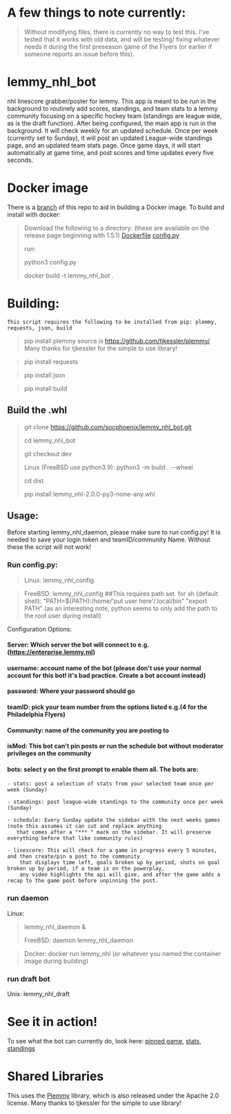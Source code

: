 # A few things to note currently:

> Without modifying files, there is currently no way to test this. I've tested that it works with old data, and will be testing/
> fixing whatever needs it during the first preseason game of the Flyers (or earlier if someone reports an issue before this).


# lemmy_nhl_bot

nhl linescore grabber/poster for lemmy. This app is meant to be run in the background to routinely add scores, standings, and team
stats to a lemmy community focusing on a specific hockey team (standings are league wide, as is the draft function). After being
configured, the main app is run in the background. It will check weekly for an updated schedule. Once per week
(currently set to Sunday), it will post an updated League-wide standings page, and an updated team stats page. Once game days, it
will start automatically at game time, and post scores and time updates every five seconds.


# Docker image

There is a [branch](https://github.com/socphoenix/lemmy_nhl_bot/tree/docker) of this repo to aid in building a Docker image.
To build and install with docker:

> Download the following to a directory:
> (these are available on the release page beginning with 1.5.1)
> [Dockerfile](https://github.com/socphoenix/lemmy_nhl_bot/blob/c056d557951d1e9bae1ab602c22b9e5b7788c03b/Dockerfile)
> [config.py](https://github.com/socphoenix/lemmy_nhl_bot/blob/c056d557951d1e9bae1ab602c22b9e5b7788c03b/config.py)
>
> run:
>
> python3 config.py
>
> docker build -t lemmy_nhl_bot .


# Building:

    This script requires the following to be installed from pip: plemmy, requests, json, build

> pip install plemmy   source is https://github.com/tjkessler/plemmy/  Many thanks for tjkessler for the simple to use library!

> pip install requests

> pip install json

> pip install build


## Build the .whl
> git clone https://github.com/socphoenix/lemmy_nhl_bot.git
>
> cd lemmy_nhl_bot
>
> git checkout dev
>
> Linux (FreeBSD use python3.9): python3 -m build . --wheel
>
> cd dist
>
> pip install lemmy_nhl-2.0.0-py3-none-any.whl

## Usage:
Before starting lemmy_nhl_daemon, please make sure to run config.py! It is needed to save your login token and teamID/community Name. Without these the script will not work!

### Run config.py:
> Linux: lemmy_nhl_config

>FreeBSD: lemmy_nhl_config ##This requires path set. for sh (default shell): "PATH=${PATH}:/home/'put user here'/.local/bin" "export PATH" (as an interesting note, python seems to only add the path to the root user during install)

Configuration Options:
#### Server: Which server the bot will connect to e.g.(https://enterprise.lemmy.ml)

#### username: account name of the bot (please don't use your normal account for this bot! it's bad practice. Create a bot account instead)

#### password: Where your password should go

#### teamID: pick your team number from the options listed e.g.(4 for the Philadelphia Flyers)

#### Community: name of the community you are posting to

#### isMod: This bot can't pin posts or run the schedule bot without moderator privileges on the community

#### bots: select y on the first prompt to enable them all. The bots are:
    - stats: post a selection of stats from your selected team once per week (Sunday)

    - standings: post league-wide standings to the community once per week (Sunday)

    - schedule: Every Sunday update the sidebar with the next weeks games (note this assumes it can cut and replace anything
       that comes after a "*** " mark on the sidebar. It will preserve everything before that like community rules)

    - linescore: This will check for a game in progress every 5 minutes, and then create/pin a post to the community
        that displays time left, goals broken up by period, shots on goal broken up by period, if a team is on the powerplay,
        any video highlights the api will give, and after the game adds a recap to the game post before unpinning the post.

### run daemon

Linux:
 > lemmy_nhl_daemon &
 >
 > FreeBSD:
 > daemon lemmy_nhl_daemon

 > Docker: docker run lemmy_nhl (or whatever you named the container image during building)


### run draft bot

Unix: lemmy_nhl_draft


# See it in action!

To see what the bot can currently do, look here: [pinned game](https://enterprise.lemmy.ml/post/417139), [stats](https://enterprise.lemmy.ml/post/417090), [standings](https://enterprise.lemmy.ml/post/417089)


# Shared Libraries

This uses the [Plemmy](https://github.com/tjkessler/plemmy/) library, which is also released under the Apache 2.0 license.
Many thanks to tjkessler for the simple to use library!
